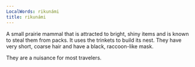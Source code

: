```yaml
---
LocalWords: rikunámi
title: rikunámi
---
```


A small prairie mammal that is attracted to bright, shiny items and is known to steal them from packs. It uses the trinkets to build its nest. They have very short, coarse hair and have a black, raccoon-like mask.

They are a nuisance for most travelers.
